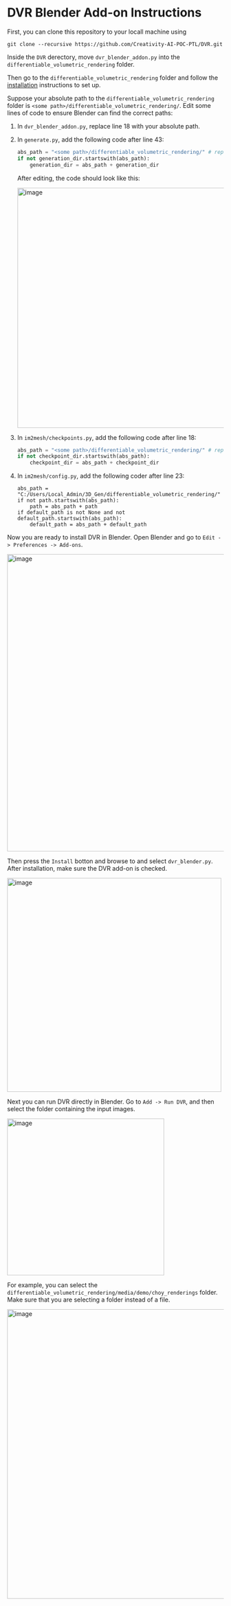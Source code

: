 # DVR Blender Add-on Instructions
First, you can clone this repository to your locall machine using
```
git clone --recursive https://github.com/Creativity-AI-POC-PTL/DVR.git
```
Inside the `DVR` derectory, move `dvr_blender_addon.py` into the `differentiable_volumetric_rendering` folder.

Then go to the `differentiable_volumetric_rendering` folder and follow the [installation](https://github.com/autonomousvision/differentiable_volumetric_rendering#installation) instructions to set up.

Suppose your absolute path to the `differentiable_volumetric_rendering` folder is `<some path>/differentiable_volumetric_rendering/`. Edit some lines of code to ensure Blender can find the correct paths:
1. In `dvr_blender_addon.py`, replace line 18 with your absolute path.
2. In `generate.py`, add the following code after line 43:
    ```python
    abs_path = "<some path>/differentiable_volumetric_rendering/" # replace your path here
    if not generation_dir.startswith(abs_path):
        generation_dir = abs_path + generation_dir
    ```
    After editing, the code should look like this:

    <img width="559" alt="image" src="https://user-images.githubusercontent.com/93342727/147511784-0a3dd195-366a-4a91-975b-6d47d59cfad3.png">
3. In `im2mesh/checkpoints.py`, add the following code after line 18:
    ```python
    abs_path = "<some path>/differentiable_volumetric_rendering/" # replace your path here
    if not checkpoint_dir.startswith(abs_path):
        checkpoint_dir = abs_path + checkpoint_dir
    ```
4. In `im2mesh/config.py`, add the following coder after line 23:
    ```
    abs_path = "C:/Users/Local_Admin/3D_Gen/differentiable_volumetric_rendering/"
    if not path.startswith(abs_path):
        path = abs_path + path
    if default_path is not None and not default_path.startswith(abs_path):
        default_path = abs_path + default_path
    ``` 
    
Now you are ready to install DVR in Blender. Open Blender and go to `Edit -> Preferences -> Add-ons`.

<img width="692" alt="image" src="https://user-images.githubusercontent.com/93342727/147512848-474d705b-90d2-4a1e-89e1-cb8d5a1a5230.png">

Then press the `Install` botton and browse to and select `dvr_blender.py`. After installation, make sure the DVR add-on is checked.

<img width="498" alt="image" src="https://user-images.githubusercontent.com/93342727/147513068-d6c0d257-cb7a-49da-8763-0f62a3b3753b.png">

Next you can run DVR directly in Blender. Go to `Add -> Run DVR`, and then select the folder containing the input images.

<img width="365" alt="image" src="https://user-images.githubusercontent.com/93342727/147513254-cfd3fa3f-8389-4ca4-be8d-22a804a19759.png">

For example, you can select the `differentiable_volumetric_rendering/media/demo/choy_renderings` folder. Make sure that you are selecting a folder instead of a file.

<img width="674" alt="image" src="https://user-images.githubusercontent.com/93342727/147513360-a4e47341-6dd3-486c-a0ef-e7df1475ec29.png">

